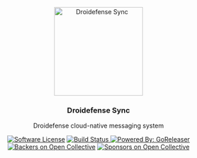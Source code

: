 <p align="center">
  <img alt="Droidefense Sync" src="https://avatars1.githubusercontent.com/u/22367829?s=400&u=7cd7357fdd34008b7a77a8e560f8f2adc26174ba&v=4" width="200px"></img>
  <h3 align="center"><b>Droidefense Sync</b></h3>
  <p align="center">Droidefense cloud-native messaging system</p>
</p>

<p align="center">
    <a href="https://github.com/zerjioang/api.droidefense/releases/latest">
    <a href="/LICENSE"><img alt="Software License" src="https://img.shields.io/badge/license-MIT-brightgreen.svg?style=flat-square"></a>
    <a href="https://travis-ci.com/zerjioang/Droidefense">
      <img alt="Build Status" src="https://travis-ci.org/droidefense/sync.svg?branch=master">
    </a>
    <a href="https://github.com/zerjioang/api.droidefense">
      <img alt="Powered By: GoReleaser" src="https://img.shields.io/badge/powered%20by-goreleaser-green.svg?style=flat-square"></a>
    <a href="https://opencollective.com/auditnet/backers/">
      <img alt="Backers on Open Collective" src="https://opencollective.com/auditnet/backers/badge.svg?style=flat-square"></a>
    <a href="https://opencollective.com/auditnet/sponsors/">
      <img alt="Sponsors on Open Collective" src="https://opencollective.com/auditnet/sponsors/badge.svg?style=flat-square">      </a>
</p>
